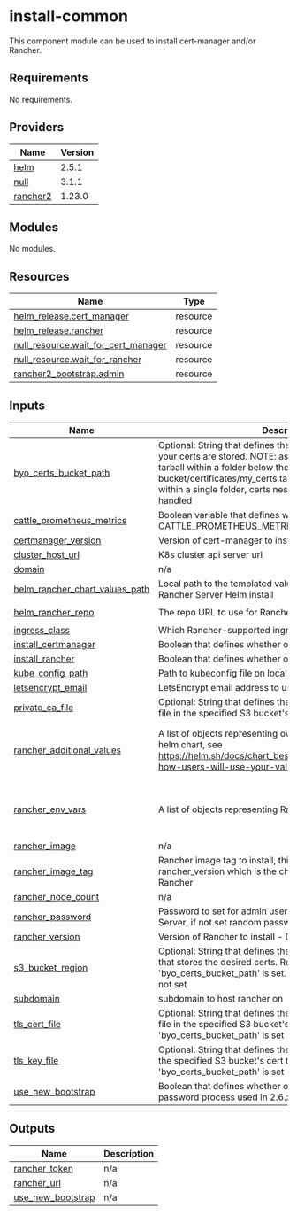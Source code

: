 # install-common

This component module can be used to install cert-manager and/or Rancher.

<!-- BEGINNING OF PRE-COMMIT-TERRAFORM DOCS HOOK -->
## Requirements

No requirements.

## Providers

| Name | Version |
|------|---------|
| <a name="provider_helm"></a> [helm](#provider\_helm) | 2.5.1 |
| <a name="provider_null"></a> [null](#provider\_null) | 3.1.1 |
| <a name="provider_rancher2"></a> [rancher2](#provider\_rancher2) | 1.23.0 |

## Modules

No modules.

## Resources

| Name | Type |
|------|------|
| [helm_release.cert_manager](https://registry.terraform.io/providers/hashicorp/helm/latest/docs/resources/release) | resource |
| [helm_release.rancher](https://registry.terraform.io/providers/hashicorp/helm/latest/docs/resources/release) | resource |
| [null_resource.wait_for_cert_manager](https://registry.terraform.io/providers/hashicorp/null/latest/docs/resources/resource) | resource |
| [null_resource.wait_for_rancher](https://registry.terraform.io/providers/hashicorp/null/latest/docs/resources/resource) | resource |
| [rancher2_bootstrap.admin](https://registry.terraform.io/providers/rancher/rancher2/latest/docs/resources/bootstrap) | resource |

## Inputs

| Name | Description | Type | Default | Required |
|------|-------------|------|---------|:--------:|
| <a name="input_byo_certs_bucket_path"></a> [byo\_certs\_bucket\_path](#input\_byo\_certs\_bucket\_path) | Optional: String that defines the path on the S3 Bucket where your certs are stored. NOTE: assumes certs are stored in a tarball within a folder below the top-level bucket e.g.: my-bucket/certificates/my\_certs.tar.gz. Certs should be stored within a single folder, certs nested in sub-folders will not be handled | `string` | `""` | no |
| <a name="input_cattle_prometheus_metrics"></a> [cattle\_prometheus\_metrics](#input\_cattle\_prometheus\_metrics) | Boolean variable that defines whether or not to enable the CATTLE\_PROMETHEUS\_METRICS env var for Rancher | `bool` | `true` | no |
| <a name="input_certmanager_version"></a> [certmanager\_version](#input\_certmanager\_version) | Version of cert-manager to install | `string` | `"1.8.1"` | no |
| <a name="input_cluster_host_url"></a> [cluster\_host\_url](#input\_cluster\_host\_url) | K8s cluster api server url | `string` | `null` | no |
| <a name="input_domain"></a> [domain](#input\_domain) | n/a | `string` | `null` | no |
| <a name="input_helm_rancher_chart_values_path"></a> [helm\_rancher\_chart\_values\_path](#input\_helm\_rancher\_chart\_values\_path) | Local path to the templated values.yaml to be used for the Rancher Server Helm install | `string` | `null` | no |
| <a name="input_helm_rancher_repo"></a> [helm\_rancher\_repo](#input\_helm\_rancher\_repo) | The repo URL to use for Rancher Server charts | `string` | `"https://releases.rancher.com/server-charts/latest"` | no |
| <a name="input_ingress_class"></a> [ingress\_class](#input\_ingress\_class) | Which Rancher-supported ingress to use | `string` | `"nginx"` | no |
| <a name="input_install_certmanager"></a> [install\_certmanager](#input\_install\_certmanager) | Boolean that defines whether or not to install Cert-Manager | `bool` | `true` | no |
| <a name="input_install_rancher"></a> [install\_rancher](#input\_install\_rancher) | Boolean that defines whether or not to install Rancher | `bool` | `true` | no |
| <a name="input_kube_config_path"></a> [kube\_config\_path](#input\_kube\_config\_path) | Path to kubeconfig file on local machine | `string` | `null` | no |
| <a name="input_letsencrypt_email"></a> [letsencrypt\_email](#input\_letsencrypt\_email) | LetsEncrypt email address to use | `string` | `null` | no |
| <a name="input_private_ca_file"></a> [private\_ca\_file](#input\_private\_ca\_file) | Optional: String that defines the name of the private CA .pem file in the specified S3 bucket's cert tarball | `string` | `""` | no |
| <a name="input_rancher_additional_values"></a> [rancher\_additional\_values](#input\_rancher\_additional\_values) | A list of objects representing override values for the Rancher helm chart, see https://helm.sh/docs/chart_best_practices/values/#consider-how-users-will-use-your-values | <pre>list(object({<br>    name  = string<br>    value = string<br>  }))</pre> | `[]` | no |
| <a name="input_rancher_env_vars"></a> [rancher\_env\_vars](#input\_rancher\_env\_vars) | A list of objects representing Rancher environment variables | <pre>list(object({<br>    name  = string<br>    value = string<br>  }))</pre> | `[]` | no |
| <a name="input_rancher_image"></a> [rancher\_image](#input\_rancher\_image) | n/a | `string` | `"rancher/rancher"` | no |
| <a name="input_rancher_image_tag"></a> [rancher\_image\_tag](#input\_rancher\_image\_tag) | Rancher image tag to install, this can differ from rancher\_version which is the chart being used to install Rancher | `string` | `null` | no |
| <a name="input_rancher_node_count"></a> [rancher\_node\_count](#input\_rancher\_node\_count) | n/a | `number` | `1` | no |
| <a name="input_rancher_password"></a> [rancher\_password](#input\_rancher\_password) | Password to set for admin user during bootstrap of Rancher Server, if not set random password will be generated | `string` | `""` | no |
| <a name="input_rancher_version"></a> [rancher\_version](#input\_rancher\_version) | Version of Rancher to install - Do not include the v prefix. | `string` | n/a | yes |
| <a name="input_s3_bucket_region"></a> [s3\_bucket\_region](#input\_s3\_bucket\_region) | Optional: String that defines the AWS region of the S3 Bucket that stores the desired certs. Required if 'byo\_certs\_bucket\_path' is set. Defaults to the aws\_region if not set | `string` | `""` | no |
| <a name="input_subdomain"></a> [subdomain](#input\_subdomain) | subdomain to host rancher on | `string` | `null` | no |
| <a name="input_tls_cert_file"></a> [tls\_cert\_file](#input\_tls\_cert\_file) | Optional: String that defines the name of the TLS Certificate file in the specified S3 bucket's cert tarball. Required if 'byo\_certs\_bucket\_path' is set | `string` | `""` | no |
| <a name="input_tls_key_file"></a> [tls\_key\_file](#input\_tls\_key\_file) | Optional: String that defines the name of the TLS Key file in the specified S3 bucket's cert tarball. Required if 'byo\_certs\_bucket\_path' is set | `string` | `""` | no |
| <a name="input_use_new_bootstrap"></a> [use\_new\_bootstrap](#input\_use\_new\_bootstrap) | Boolean that defines whether or not utilize the new bootstrap password process used in 2.6.x | `bool` | `true` | no |

## Outputs

| Name | Description |
|------|-------------|
| <a name="output_rancher_token"></a> [rancher\_token](#output\_rancher\_token) | n/a |
| <a name="output_rancher_url"></a> [rancher\_url](#output\_rancher\_url) | n/a |
| <a name="output_use_new_bootstrap"></a> [use\_new\_bootstrap](#output\_use\_new\_bootstrap) | n/a |
<!-- END OF PRE-COMMIT-TERRAFORM DOCS HOOK -->
